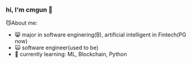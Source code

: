 ### hi, I'm cmgun 👋

😼About me:
- 😸 major in software enginering(B), artificial intelligent in Fintech(PG now)
- 🙀 software engineer(used to be)
- 🔭 currently learning: ML, Blockchain, Python

